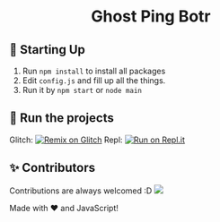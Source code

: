 <h1 align="center">Ghost Ping Botr</h1>

## 📝 Starting Up
1. Run `npm install` to install all packages
2. Edit `config.js` and fill up all the things.
3. Run it by `npm start` or `node main`

## 💨 Run the projects
Glitch: [![Remix on Glitch](https://cdn.glitch.com/2703baf2-b643-4da7-ab91-7ee2a2d00b5b%2Fremix-button.svg)](https://glitch.com/edit/#!/import/github/HELLMAKER0001/ghost-ping-bot)
Repl: [![Run on Repl.it](https://repl.it/badge/github/HELLMAKER0001/ghost-ping-bot)](https://repl.it/github/HELLMAKER0001/ghost-ping-bot)

## ✨ Contributors
Contributions are always welcomed :D
<a href="https://github.com/HELLMAKER0001/Alt-Detector/graphs/contributors">
  <img src="https://contributors-img.web.app/image?repo=HELLMAKER0001/Alt-Detector" />
</a>

Made with :heart: and JavaScript!
